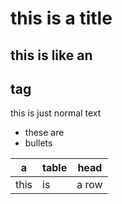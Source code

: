 # this is a title
## this is like an <h2> tag

this is just normal text

- these are
- bullets

a | table | head
-|-|-
this | is | a row
